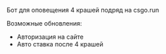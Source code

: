 Бот для оповещения 4 крашей подряд на csgo.run

Возможные обновления:
- Авторизация на сайте
- Авто ставка после 4 крашей
